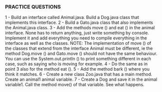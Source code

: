 ### PRACTICE QUESTIONS
1 - Build an interface called Animal.java. Build a Dog.java class that implements this interface.
2 - Build a Gato.java class that also implements the Animal.java class.
3 - Add the methods move () and eat () in the animal interface. None has to return anything, just write something by console. Implement it and add everything you need to compile everything in the interface as well as the classes. NOTE: The implementation of move () of the classes that extend from the interface Animal must be different, ie the method Dog.move () and Gato.move () should not have the same behaviour. You can use the System.out.println () to print something different in each case, such as saying who is moving for example.
4 - Do the same as in point 3 also for the method eat ().
5 - Add the method bark () where you think it matches.
6 - Create a new class Zoo.java that has a main method. Create an animal1 animal variable.
7 - Create a Dog and save it in the animal variable1. Call the method move() of that variable. See what happens.
